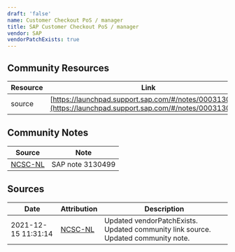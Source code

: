 ```yaml
---
draft: 'false'
name: Customer Checkout PoS / manager
title: SAP Customer Checkout PoS / manager
vendor: SAP
vendorPatchExists: true
---
```



## Community Resources
| Resource | Link |
| --- | --- |
| source | [https://launchpad.support.sap.com/#/notes/0003130499](https://launchpad.support.sap.com/#/notes/0003130499) |

## Community Notes
| Source | Note |
| --- | --- |
| [NCSC-NL](https://github.com/NCSC-NL/log4shell/blob/main/software/README.md) | SAP note 3130499 |

## Sources
| Date | Attribution | Description |
| --- | --- | --- |
| 2021-12-15 11:31:14 | [NCSC-NL](https://github.com/NCSC-NL/log4shell/blob/main/software/README.md) | Updated vendorPatchExists. Updated community link source. Updated community note.  |
